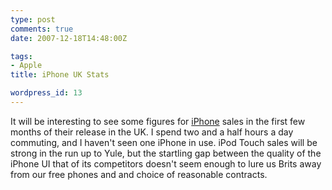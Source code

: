 ```yaml
---
type: post
comments: true
date: 2007-12-18T14:48:00Z

tags:
- Apple
title: iPhone UK Stats

wordpress_id: 13
---
```


It will be interesting to see some figures for [iPhone](http://www.apple.com/iphone/) sales in the first few months of their release in the UK. I spend two and a half hours a day commuting, and I haven't seen one iPhone in use. iPod Touch sales will be strong in the run up to Yule, but the startling gap between the quality of the iPhone UI that of its competitors doesn't seem enough to lure us Brits away from our free phones and and choice of reasonable contracts.
